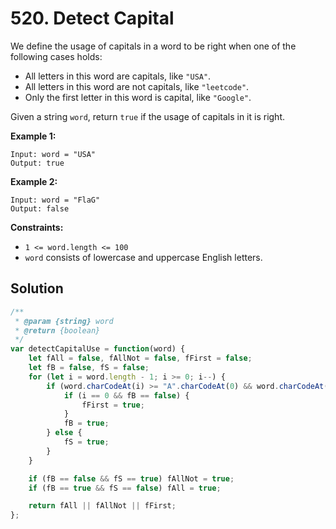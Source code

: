 # 520. Detect Capital

We define the usage of capitals in a word to be right when one of the following cases holds:

- All letters in this word are capitals, like `"USA"`.
- All letters in this word are not capitals, like `"leetcode"`.
- Only the first letter in this word is capital, like `"Google"`.

Given a string `word`, return `true` if the usage of capitals in it is right.

 

**Example 1:**

```
Input: word = "USA"
Output: true
```

**Example 2:**

```
Input: word = "FlaG"
Output: false
```

 

**Constraints:**

- `1 <= word.length <= 100`
- `word` consists of lowercase and uppercase English letters.

## Solution

```js
/**
 * @param {string} word
 * @return {boolean}
 */
var detectCapitalUse = function(word) {
    let fAll = false, fAllNot = false, fFirst = false;
    let fB = false, fS = false;
    for (let i = word.length - 1; i >= 0; i--) {
        if (word.charCodeAt(i) >= "A".charCodeAt(0) && word.charCodeAt(i) <= "Z".charCodeAt(0)) {
            if (i == 0 && fB == false) {
                fFirst = true;
            }
            fB = true;
        } else {
            fS = true;
        }
    }

    if (fB == false && fS == true) fAllNot = true;
    if (fB == true && fS == false) fAll = true;

    return fAll || fAllNot || fFirst;  
};
```

